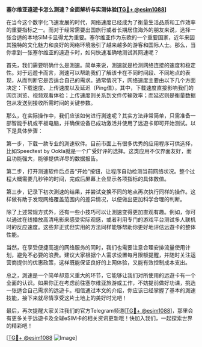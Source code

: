 **塞尔维亚遠遊卡怎么测速？全面解析与实测体验[[TG💪+ @esim1088](https://t.me/s/esim1088)]**

在当今这个数字化飞速发展的时代，网络速度已经成为了衡量生活品质和工作效率的重要指标之一。而对于经常需要出国旅行或者长期居住海外的朋友来说，选择一张合适的本地SIM卡显得尤为重要。塞尔维亚作为东欧的一个重要国家，近年来因其独特的文化魅力和良好的网络环境吸引了越来越多的游客和国际人士。那么，当你拿到一张塞尔维亚的遠遊卡时，如何快速准确地测试其网速呢？

首先，我们需要明确什么是測速。简单来说，測速就是检测网络连接的速度和稳定性。对于远遊卡而言，測速可以帮助我们了解该卡在不同时间段、不同地点的表现，从而判断它是否适合自己的需求。通常情况下，网络速度主要由以下几个方面决定：下载速度、上传速度以及延迟（Ping值）。其中，下载速度直接影响我们的网页浏览、视频观看体验；上传速度则关系到文件传输效率；而延迟则是衡量数据包从发送到接收所需时间的关键参数。

那么，在实际操作中，我们应该如何进行測速呢？其实方法非常简单，只需准备一部智能手机或平板电脑，并确保设备已成功激活并使用了远遊卡即可开始测试。以下是具体步骤：

第一步，下载一款专业的測速软件。目前市面上有很多优秀的应用程序可供选择，比如Speedtest by Ookla就是一个广受好评的选择。这类应用不仅界面友好，而且功能强大，能够提供详尽的数据报告。

第二步，打开测速软件后点击“开始”按钮，让程序自动检测当前网络状况。整个过程大概需要几秒钟的时间，完成后屏幕上会显示各项指标的具体数值。

第三步，记录下初次測速的结果，并尝试变换不同的地点再次执行同样的操作。这样做有助于发现网络覆盖范围内的差异情况，以便做出更加科学合理的判断。

除了上述常规方式外，还有一些小技巧可以让測速变得更加直观有趣。例如，你可以通过在线播放高清电影来感受实际观感，或者利用专门的游戏平台测试多人联机时的反应速度。这些非正式但实用的方法同样能够帮助你更好地评估远遊卡的整体性能。

当然，在享受便捷高速的网络服务的同时，我们也需要注意合理安排流量使用计划，避免不必要的浪费。建议大家根据个人需求设置每月限额提醒，并随时关注运营商提供的优惠政策，这样既能保证良好的上网体验，又能有效控制成本支出。

总之，測速是一个简单却意义重大的环节，它能够让我们对所使用的远遊卡有一个全面的认识。如果你正在考虑前往塞尔维亚旅游或工作，不妨提前做好功课，挑选一张适合自己需求的远遊卡。相信通过本文的介绍，你应该已经掌握了基本的測速技能，接下来就尽情享受这片土地上的美好时光吧！

最后，再次提醒大家关注我们的官方Telegram频道[[TG💪+ @esim1088](https://t.me/s/esim1088)]，那里会有更多关于远遊卡及全球eSIM卡的相关资讯更新哦！快加入我们，一起探索世界的精彩吧！

[[TG💪+ @esim1088](https://t.me/s/esim1088) ![Image](https://i.postimg.cc/4NQfJmqS/Snipaste-2025-05-13-00-14-12.png)]
